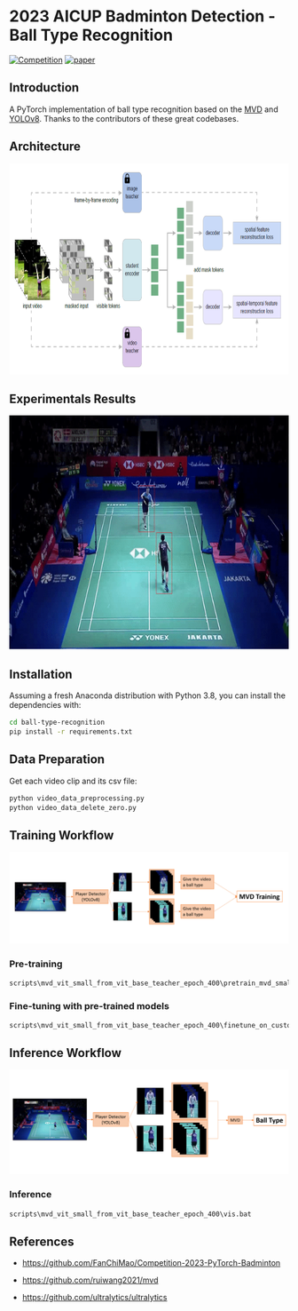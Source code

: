 # 2023 AICUP Badminton Detection - Ball Type Recognition

[![Competition](https://img.shields.io/badge/AICUP-Competition-blue)](https://aidea-web.tw/topic/cbea66cc-a993-4be8-933d-1aa9779001f8)
[![paper](https://img.shields.io/badge/arXiv-Paper-red)](https://arxiv.org/abs/2212.04500)
## Introduction

A PyTorch implementation of ball type recognition based on the [MVD](https://github.com/ruiwang2021/mvd) and [YOLOv8](https://github.com/ultralytics/ultralytics). Thanks to the contributors of these great codebases.

## Architecture

<p align="center">
<img src="fig/MVD_architecture.png" width = "747" height = "380" alt="result-1" />
</p>

## Experimentals Results

<p align="center">
<img src="fig/video.gif" width = "747" height = "421" alt="video" />
</p>

## Installation

Assuming a fresh Anaconda distribution with Python 3.8, you can install the dependencies with:

```sh
cd ball-type-recognition
pip install -r requirements.txt
```

## Data Preparation

Get each video clip and its csv file:
```sh
python video_data_preprocessing.py
python video_data_delete_zero.py
```

## Training Workflow
![Training](fig/training.png)
### Pre-training

```sh
scripts\mvd_vit_small_from_vit_base_teacher_epoch_400\pretrain_mvd_small_on_custom.bat
```

### Fine-tuning with pre-trained models

```sh
scripts\mvd_vit_small_from_vit_base_teacher_epoch_400\finetune_on_custom.bat
```

## Inference Workflow
![Training](fig/inference.png)
### Inference

```sh
scripts\mvd_vit_small_from_vit_base_teacher_epoch_400\vis.bat
```

## References

+ https://github.com/FanChiMao/Competition-2023-PyTorch-Badminton

+ https://github.com/ruiwang2021/mvd

+ https://github.com/ultralytics/ultralytics
